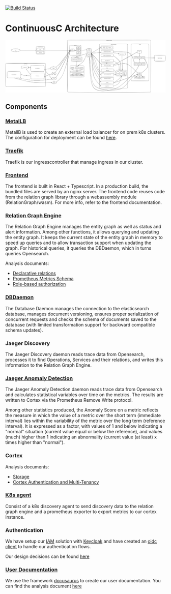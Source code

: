 [![Build Status](https://drone.contc/api/badges/ContinuousC/ContinuousC/status.svg)](https://drone.contc/ContinuousC/ContinuousC)

# ContinuousC Architecture

[![Architecture Overview](ContinuousC%20architecture.svg)](https://excalidraw.com/#json=Nx9X3Iu7My9e-ZXnb8tbt,RszT-6qDpQM8lW01WyUwHw)

## Components

### [MetalLB](https://metallb.io/)
  
MetallB is used to create an external load balancer for on prem k8s
clusters. The configuration for deployment can be found
[here](https://gitea.contc/ContinuousC/apps/src/branch/main/addons/metallb).

### [Traefik](https://doc.traefik.io/traefik/)

Traefik is our ingresscontroller that manage ingress in our cluster.

### [Frontend](https://gitea.contc/ContinuousC/Frontend/src/branch/main/docs)

The frontend is built in React + Typescript. In a production build,
the bundled files are served by an nginx server. The frontend code
reuses code from the relation graph library through a webassembly
module (RelationGraph/wasm). For more info, refer to the frontend
documentation.

### [Relation Graph Engine](https://gitea.contc/ContinuousC/RelationGraph/src/branch/main/docs)

The Relation Graph Engine manages the entity graph as well as status
and alert information. Among other functions, it allows querying and
updating the entity graph. It keeps the current state of the entity
graph in memory to speed up queries and to allow transaction support
when updating the graph. For historical queries, it queries the
DBDaemon, which in turns queries Opensearch.

Analysis documents:

  - [Declarative relations](Declarative%20relations.pptx)
  - [Prometheus Metrics Schema](Prometheus%20Metrics%20Schema.pptx)
  - [Role-based authorization](Role-based%20authorization.pptx)

### [DBDaemon](https://gitea.contc/ContinuousC/DBDaemon/src/branch/main/docs)

The Database Daemon manages the connection to the elasticsearch
database, manages document versioning, ensures proper serialization of
concurrent requests and checks the schema of documents saved to the
database (with limited transformation support for backward compatible
schema updates).

### Jaeger Discovery

The Jaeger Discovery daemon reads trace data from Opensearch,
processes it to find Operations, Services and their relations, and
writes this information to the Relation Graph Engine.

### [Jaeger Anomaly Detection](https://gitea.contc/ContinuousC/JaegerAnomalyDetection/src/branch/main/docs)

The Jaeger Anomaly Detection daemon reads trace data from Opensearch
and calculates statistical variables over time on the metrics. The
results are written to Cortex via the Prometheus Remove Write
protocol.

Among other statistics produced, the Anomaly Score on a metric
reflects the measure in which the value of a metric over the short
term (immediate interval) lies within the variability of the metric
over the long term (reference interval). It is expressed as a factor,
with values of 1 and below indicating a "normal" situation (current
value equal or below the reference), and values (much) higher than 1
indicating an abnormality (current value (at least) x times higher
than "normal").

### Cortex

Analysis documents:

  - [Storage](Storage.pptx)
  - [Cortex Authentication and Multi-Tenancy](Cortex%20Authentication%20and%20Multi-Tenancy.pptx)

### [K8s agent](https://gitea.contc/ContinuousC/K8sDiscovery/src/branch/main/docs)

Consist of a k8s discovery agent to send discovery data to the
relation graph engine and a prometheus exporter to export metrics to
our cortex instance.

### Authentication

We have setup our
[IAM](https://gitea.contc/ContinuousC/IAM/src/branch/main/docs)
solution with [Keycloak](https://www.keycloak.org/) and have created
an [oidc
client](https://gitea.contc/ContinuousC/Auth/src/branch/main/docs) to
handle our authentication flows.

Our design decisions can be found [here](Authenticatie.pptx)

### [User Documentation](https://gitea.contc/ContinuousC/Documentation)

We use the framework [docusaurus](https://docusaurus.io/) to create
our user documentation. You can find the analysis document
[here](User%20Documentation.pptx)
